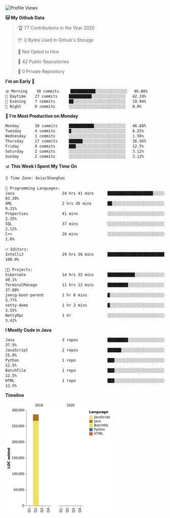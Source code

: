 <!--START_SECTION:waka-->
![Profile Views](http://img.shields.io/badge/Profile%20Views-0-blue)

**🐱 My Github Data** 

> 🏆 77 Contributions in the Year 2020
 > 
> 📦 0 Bytes Used in Github's Storage 
 > 
> 🚫 Not Opted to Hire
 > 
> 📜 42 Public Repositories
 > 
> 🔑 0 Private Repository 
 > 
**I'm an Early 🐤** 

```text
🌞 Morning    30 commits     ███████████░░░░░░░░░░░░░░   46.88% 
🌆 Daytime    27 commits     ██████████░░░░░░░░░░░░░░░   42.19% 
🌃 Evening    7 commits      ██░░░░░░░░░░░░░░░░░░░░░░░   10.94% 
🌙 Night      0 commits      ░░░░░░░░░░░░░░░░░░░░░░░░░   0.0%

```
📅 **I'm Most Productive on Monday** 

```text
Monday       30 commits     ███████████░░░░░░░░░░░░░░   46.88% 
Tuesday      4 commits      █░░░░░░░░░░░░░░░░░░░░░░░░   6.25% 
Wednesday    1 commits      ░░░░░░░░░░░░░░░░░░░░░░░░░   1.56% 
Thursday     17 commits     ██████░░░░░░░░░░░░░░░░░░░   26.56% 
Friday       8 commits      ███░░░░░░░░░░░░░░░░░░░░░░   12.5% 
Saturday     2 commits      ░░░░░░░░░░░░░░░░░░░░░░░░░   3.12% 
Sunday       2 commits      ░░░░░░░░░░░░░░░░░░░░░░░░░   3.12%

```


📊 **This Week I Spent My Time On** 

```text
⌚︎ Time Zone: Asia/Shanghai

💬 Programming Languages: 
Java                     24 hrs 41 mins      ████████████████████░░░░░   83.38% 
XML                      2 hrs 45 mins       ██░░░░░░░░░░░░░░░░░░░░░░░   9.31% 
Properties               41 mins             ░░░░░░░░░░░░░░░░░░░░░░░░░   2.35% 
SQL                      37 mins             ░░░░░░░░░░░░░░░░░░░░░░░░░   2.12% 
C++                      28 mins             ░░░░░░░░░░░░░░░░░░░░░░░░░   1.6%

🔥 Editors: 
IntelliJ                 29 hrs 36 mins      █████████████████████████   100.0%

🐱‍💻 Projects: 
hibernate                14 hrs 32 mins      ████████████░░░░░░░░░░░░░   49.1% 
TerminalManage           11 hrs 12 mins      █████████░░░░░░░░░░░░░░░░   37.88% 
jeecg-boot-parent        1 hr 6 mins         █░░░░░░░░░░░░░░░░░░░░░░░░   3.77% 
netty-demo               1 hr 2 mins         █░░░░░░░░░░░░░░░░░░░░░░░░   3.55% 
NettyRpc                 1 hr                ░░░░░░░░░░░░░░░░░░░░░░░░░   3.42%

```

**I Mostly Code in Java** 

```text
Java                     3 repos             █████████░░░░░░░░░░░░░░░░   37.5% 
JavaScript               2 repos             ██████░░░░░░░░░░░░░░░░░░░   25.0% 
Python                   1 repo              ███░░░░░░░░░░░░░░░░░░░░░░   12.5% 
Batchfile                1 repo              ███░░░░░░░░░░░░░░░░░░░░░░   12.5% 
HTML                     1 repo              ███░░░░░░░░░░░░░░░░░░░░░░   12.5%

```


**Timeline**

![Chart not found](https://github.com/2720851545/2720851545/blob/master/charts/bar_graph.png) 


<!--END_SECTION:waka-->
